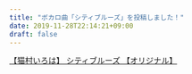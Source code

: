 ```yaml
---
title: "ボカロ曲「シティブルーズ」を投稿しました！"
date: 2019-11-28T22:14:21+09:00
draft: false
---
```


<script type="application/javascript" src="https://embed.nicovideo.jp/watch/sm36015699/script?w=640&h=360"></script><noscript><a href="https://www.nicovideo.jp/watch/sm36015699">【猫村いろは】 シティブルーズ 【オリジナル】</a></noscript>